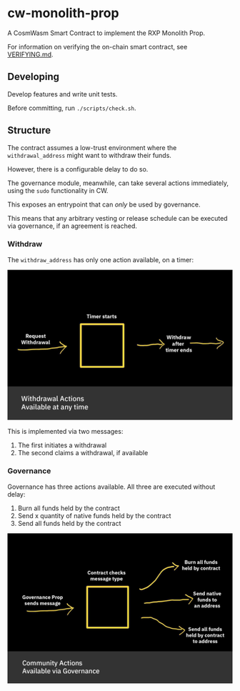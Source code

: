 # cw-monolith-prop

A CosmWasm Smart Contract to implement the RXP Monolith Prop.

For information on verifying the on-chain smart contract, see [VERIFYING.md](./VERIFYING.md).

## Developing

Develop features and write unit tests.

Before committing, run `./scripts/check.sh`.

## Structure

The contract assumes a low-trust environment where the `withdrawal_address` might want to withdraw their funds.

However, there is a configurable delay to do so.

The governance module, meanwhile, can take several actions immediately, using the `sudo` functionality in CW.

This exposes an entrypoint that can _only_ be used by governance.

This means that any arbitrary vesting or release schedule can be executed via governance, if an agreement is reached.

### Withdraw

The `withdraw_address` has only one action available, on a timer:

![Actions available to the withdraw address](doc/withdrawal_actions.png)

This is implemented via two messages:

1. The first initiates a withdrawal
2. The second claims a withdrawal, if available

### Governance

Governance has three actions available. All three are executed without delay:

1. Burn all funds held by the contract
2. Send x quantity of native funds held by the contract
3. Send all funds held by the contract

![Actions available via the governance module](doc/gov_actions.png)

